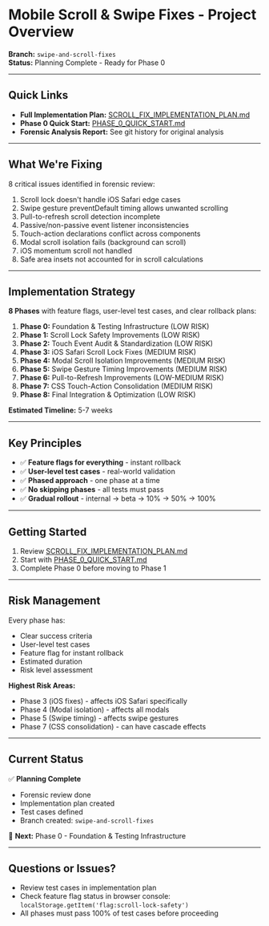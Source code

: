 # Mobile Scroll & Swipe Fixes - Project Overview

**Branch:** `swipe-and-scroll-fixes`  
**Status:** Planning Complete - Ready for Phase 0

---

## Quick Links

- **Full Implementation Plan:** [SCROLL_FIX_IMPLEMENTATION_PLAN.md](./SCROLL_FIX_IMPLEMENTATION_PLAN.md)
- **Phase 0 Quick Start:** [PHASE_0_QUICK_START.md](./PHASE_0_QUICK_START.md)
- **Forensic Analysis Report:** See git history for original analysis

---

## What We're Fixing

8 critical issues identified in forensic review:
1. Scroll lock doesn't handle iOS Safari edge cases
2. Swipe gesture preventDefault timing allows unwanted scrolling  
3. Pull-to-refresh scroll detection incomplete
4. Passive/non-passive event listener inconsistencies
5. Touch-action declarations conflict across components
6. Modal scroll isolation fails (background can scroll)
7. iOS momentum scroll not handled
8. Safe area insets not accounted for in scroll calculations

---

## Implementation Strategy

**8 Phases** with feature flags, user-level test cases, and clear rollback plans:

1. **Phase 0:** Foundation & Testing Infrastructure (LOW RISK)
2. **Phase 1:** Scroll Lock Safety Improvements (LOW RISK)
3. **Phase 2:** Touch Event Audit & Standardization (LOW RISK)
4. **Phase 3:** iOS Safari Scroll Lock Fixes (MEDIUM RISK)
5. **Phase 4:** Modal Scroll Isolation Improvements (MEDIUM RISK)
6. **Phase 5:** Swipe Gesture Timing Improvements (MEDIUM RISK)
7. **Phase 6:** Pull-to-Refresh Improvements (LOW-MEDIUM RISK)
8. **Phase 7:** CSS Touch-Action Consolidation (MEDIUM RISK)
9. **Phase 8:** Final Integration & Optimization (LOW RISK)

**Estimated Timeline:** 5-7 weeks

---

## Key Principles

- ✅ **Feature flags for everything** - instant rollback
- ✅ **User-level test cases** - real-world validation
- ✅ **Phased approach** - one phase at a time
- ✅ **No skipping phases** - all tests must pass
- ✅ **Gradual rollout** - internal → beta → 10% → 50% → 100%

---

## Getting Started

1. Review [SCROLL_FIX_IMPLEMENTATION_PLAN.md](./SCROLL_FIX_IMPLEMENTATION_PLAN.md)
2. Start with [PHASE_0_QUICK_START.md](./PHASE_0_QUICK_START.md)
3. Complete Phase 0 before moving to Phase 1

---

## Risk Management

Every phase has:
- Clear success criteria
- User-level test cases
- Feature flag for instant rollback
- Estimated duration
- Risk level assessment

**Highest Risk Areas:**
- Phase 3 (iOS fixes) - affects iOS Safari specifically
- Phase 4 (Modal isolation) - affects all modals
- Phase 5 (Swipe timing) - affects swipe gestures
- Phase 7 (CSS consolidation) - can have cascade effects

---

## Current Status

✅ **Planning Complete**
- Forensic review done
- Implementation plan created
- Test cases defined
- Branch created: `swipe-and-scroll-fixes`

🚧 **Next:** Phase 0 - Foundation & Testing Infrastructure

---

## Questions or Issues?

- Review test cases in implementation plan
- Check feature flag status in browser console: `localStorage.getItem('flag:scroll-lock-safety')`
- All phases must pass 100% of test cases before proceeding

